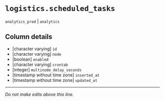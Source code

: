 # `logistics.scheduled_tasks`
`analytics_prod` | `analytics`

## Column details
* [character varying] `id`
* [character varying] `node`
* [boolean]   `enabled`
* [character varying] `crontab`
* [integer]   `multinode_delay_seconds`
* [timestamp without time zone] `inserted_at`
* [timestamp without time zone] `updated_at`

-------------------------------------------------------------------------------
*Do not make edits above this line.*
